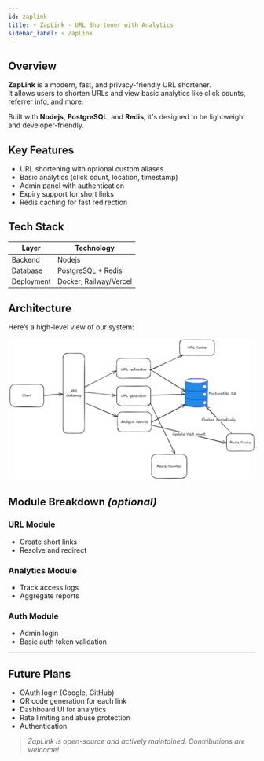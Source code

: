 ```yaml
---
id: zaplink
title: ⚡ ZapLink - URL Shortener with Analytics
sidebar_label: ⚡ ZapLink
---
```


##  Overview

**ZapLink** is a modern, fast, and privacy-friendly URL shortener.  
It allows users to shorten URLs and view basic analytics like click counts, referrer info, and more.

Built with **Nodejs**, **PostgreSQL**, and **Redis**, it's designed to be lightweight and developer-friendly.


##  Key Features

-  URL shortening with optional custom aliases
-  Basic analytics (click count, location, timestamp)
-  Admin panel with authentication
-  Expiry support for short links
-  Redis caching for fast redirection


##  Tech Stack

| Layer          | Technology              |
|----------------|--------------------------|
| Backend        | Nodejs     |
| Database       | PostgreSQL + Redis       |
| Deployment     | Docker, Railway/Vercel   |


##  Architecture

Here’s a high-level view of our system:

![ZapLink Architecture](./ZapLink-Architecture.png)



##  Module Breakdown *(optional)*

###  URL Module
- Create short links
- Resolve and redirect

###  Analytics Module
- Track access logs
- Aggregate reports

###  Auth Module
- Admin login
- Basic auth token validation

---

##  Future Plans

- OAuth login (Google, GitHub)
- QR code generation for each link
- Dashboard UI for analytics
- Rate limiting and abuse protection
- Authentication




> _ZapLink is open-source and actively maintained. Contributions are welcome!_
